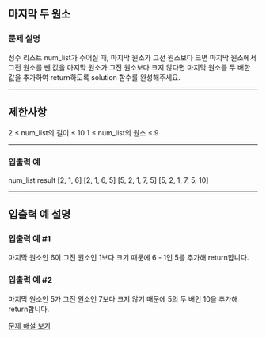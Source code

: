 ## 마지막 두 원소

### 문제 설명
정수 리스트 num_list가 주어질 때, 마지막 원소가 그전 원소보다 크면 마지막 원소에서 그전 원소를 뺀 값을 마지막 원소가 그전 원소보다 크지 않다면 마지막 원소를 두 배한 값을 추가하여 return하도록 solution 함수를 완성해주세요.

---

## 제한사항
2 ≤ num_list의 길이 ≤ 10
1 ≤ num_list의 원소 ≤ 9

---

### 입출력 예
num_list	result
[2, 1, 6]	[2, 1, 6, 5]
[5, 2, 1, 7, 5]	[5, 2, 1, 7, 5, 10]

---

## 입출력 예 설명

### 입출력 예 #1
마지막 원소인 6이 그전 원소인 1보다 크기 때문에 6 - 1인 5를 추가해 return합니다.

### 입출력 예 #2
마지막 원소인 5가 그전 원소인 7보다 크지 않기 때문에 5의 두 배인 10을 추가해 return합니다.

[문제 해설 보기](./문제해설md)
